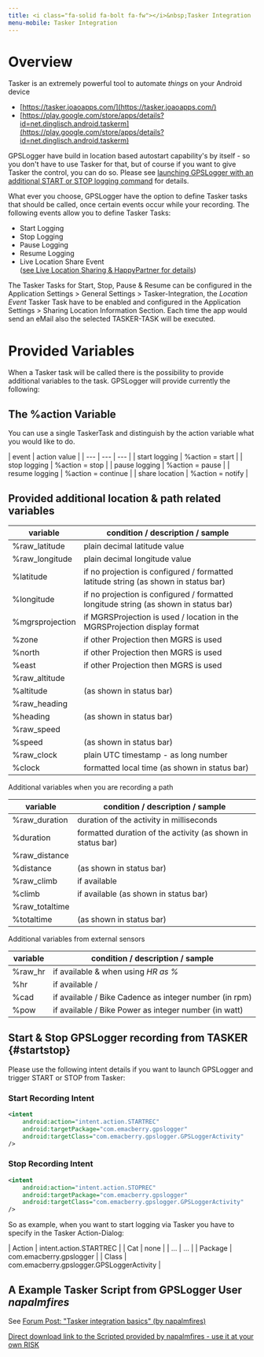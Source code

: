 ```yaml
---
title: <i class="fa-solid fa-bolt fa-fw"></i>&nbsp;Tasker Integration
menu-mobile: Tasker Integration
---
```


# Overview
Tasker is an extremely powerful tool to automate _things_ on your Android device
- [https://tasker.joaoapps.com/](https://tasker.joaoapps.com/)
- [https://play.google.com/store/apps/details?id=net.dinglisch.android.taskerm](https://play.google.com/store/apps/details?id=net.dinglisch.android.taskerm)

GPSLogger have build in location based autostart capability's by itself - so you don't have to use Tasker for that, but
of course if you want to give Tasker the control, you can do so. Please see [launching GPSLogger with an additional
START or STOP logging command](#startstop) for details.

What ever you choose, GPSLogger have the option to define Tasker tasks that should be called, once certain events occur
while your recording. The following events allow you to define Tasker Tasks:

- Start Logging
- Stop Logging
- Pause Logging
- Resume Logging
- Live Location Share Event<br/>([see Live Location Sharing & HappyPartner for details](./3200-liveshare.html))

The Tasker Tasks for Start, Stop, Pause & Resume can be configured in the Application Settings > General Settings >
Tasker-Integration, the _Location Event_ Tasker Task have to be enabled and configured in the Application Settings >
Sharing Location Information Section. Each time the app would send an eMail also the selected TASKER-TASK will be
executed.

# Provided Variables
When a Tasker task will be called there is the possibility to provide additional variables to the task. GPSLogger will
provide currently the following:

## The %action Variable

You can use a single TaskerTask and distinguish by the action variable what you would like to do.

| event | action value |
| --- | --- | --- |
| start logging | %action = start |
| stop logging | %action = stop |
| pause logging | %action = pause | 
| resume logging | %action = continue |
| share location | %action = notify | 

## Provided additional location & path related variables

| variable | condition / description / sample |
| --- | --- |
| %raw_latitude | plain decimal latitude value |
| %raw_longitude | plain decimal longitude value |
| %latitude | if no projection is configured / formatted latitude string (as shown in status bar) | 
| %longitude | if no projection is configured / formatted longitude string (as shown in status bar) |
| %mgrsprojection | if MGRSProjection is used / location in the MGRSProjection display format |
| %zone | if other Projection then MGRS is used |
| %north | if other Projection then MGRS is used |
| %east | if other Projection then MGRS is used |
| %raw_altitude |  |
| %altitude |  (as shown in status bar) |
| %raw_heading |  |
| %heading |  (as shown in status bar) |
| %raw_speed |  |
| %speed |  (as shown in status bar) |
| %raw_clock | plain UTC timestamp - as long number  |
| %clock |  formatted local time (as shown in status bar) |

Additional variables when you are recording a path

| variable | condition / description / sample |
| --- | --- |
| %raw_duration | duration of the activity in milliseconds |
| %duration | formatted duration of the activity (as shown in status bar) |
| %raw_distance |  |
| %distance | (as shown in status bar) |
| %raw_climb | if available |
| %climb | if available (as shown in status bar) |
| %raw_totaltime |  |
| %totaltime |  (as shown in status bar) |

Additional variables from external sensors

| variable | condition / description / sample |
| --- | --- |
| %raw_hr | if available & when using _HR as %_ |
| %hr | if available / |
| %cad | if available / Bike Cadence as integer number (in rpm) |
| %pow | if available / Bike Power as integer number (in watt) |

<!--
keyValues.add(new String[]{"raw_altitude", recToUse.getAlt()+"" });
keyValues.add(new String[]{"altitude", loc.alt2p(recToUse.getAlt()) });
float heading2p = recToUse.getHeading();
keyValues.add(new String[]{"raw_heading", heading2p +"" });
keyValues.add(new String[]{"heading", mStatusLatLonFormatter.heading2p(heading2p) +" "+ mStatusLatLonFormatter.heading2NESWp(heading2p) });
keyValues.add(new String[]{"raw_speed", recToUse.getSpeed()+"" });
keyValues.add(new String[]{"speed", loc.speed2p(recToUse.getSpeed()) });

if (_thePath != null) {
    keyValues.add(new String[]{"raw_duration", recToUse.getDeltaTimeFromStart()+""});
    keyValues.add(new String[]{"duration", mStatusLatLonFormatter.duration2p(recToUse.getDeltaTimeFromStart())});
    keyValues.add(new String[]{"raw_distance", recToUse.getDeltaDistanceFromStart()+""});
    keyValues.add(new String[]{"distance", loc.distance2p(recToUse.getDeltaDistanceFromStart())});
    if (recToUse.getAltGainFromStart() > 0) {
        keyValues.add(new String[]{"raw_climb", recToUse.getAltGainFromStart()+""});
        keyValues.add(new String[]{"climb", loc.alt2p((float) recToUse.getAltGainFromStart())});
    }
    keyValues.add(new String[]{"raw_totaltime", (recToUse.tStamp - _thePath.getFirstEventTs())+""});
    keyValues.add(new String[]{"totaltime", mStatusLatLonFormatter.duration2p(recToUse.tStamp - _thePath.getFirstEventTs())});
}
}

if (_currentHR != null && _currentHR.hr != -1) {
String hrVal;
if (statusDef[14] && mStatusMaxHr > 0) {
    hrVal = ((int) (100 * _currentHR.hr / mStatusMaxHr))+"%";
    keyValues.add(new String[]{"raw_hr", _currentHR.hr+""});
} else {
    hrVal = String.valueOf(_currentHR.hr);
}
keyValues.add(new String[]{"hr", hrVal});
}
--> 

## Start & Stop GPSLogger recording from TASKER {#startstop}

Please use the following intent details if you want to launch GPSLogger and trigger START or STOP from Tasker:

### Start Recording Intent 

```xml
<intent
    android:action="intent.action.STARTREC"
    android:targetPackage="com.emacberry.gpslogger"
    android:targetClass="com.emacberry.gpslogger.GPSLoggerActivity"
/>
```

### Stop Recording Intent

```xml
<intent
    android:action="intent.action.STOPREC"
    android:targetPackage="com.emacberry.gpslogger"
    android:targetClass="com.emacberry.gpslogger.GPSLoggerActivity"
/>
```

So as example, when you want to start logging via Tasker you have to specify in the Tasker Action-Dialog:

| Action | intent.action.STARTREC |
| Cat | none |
| ... | ... |
| Package | com.emacberry.gpslogger |
| Class | com.emacberry.gpslogger.GPSLoggerActivity |

## A Example Tasker Script from GPSLogger User _napalmfires_

See [Forum Post: "Tasker integration basics" (by napalmfires)](https://forum.emacberry.com/viewtopic.php?f=207&t=7692)

[Direct download link to the Scripted provided by napalmfires - use it at your own RISK](https://taskernet.com/shares/?user=AS35m8lkibFqQo6nZByAHUnAtcdNn3YXeA3XkJ5sdJ72c%2B8zNuBxn0wVP5enA2DbkS3%2FkIuR&id=Project%3AGPS+Logger+II#)


<!--
```xml
<TaskerData sr="" dvi="1" tv="5.12.9-beta">
	<dmetric>1080.0,2206.0</dmetric>
	<Profile sr="prof225" ve="2">
    </Profile>
</TaskerData>
```
-->

